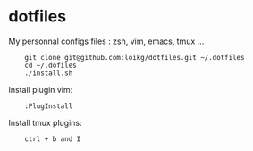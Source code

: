 # dotfiles

My personnal configs files : zsh, vim, emacs, tmux ...

```
	git clone git@github.com:loikg/dotfiles.git ~/.dotfiles
	cd ~/.dofiles
	./install.sh
```

Install plugin vim:

```
	:PlugInstall
```

Install tmux plugins:

```
	ctrl + b and I 
```
